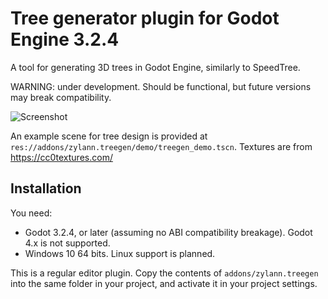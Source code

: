 Tree generator plugin for Godot Engine 3.2.4
============================================

A tool for generating 3D trees in Godot Engine, similarly to SpeedTree.

WARNING: under development. Should be functional, but future versions may break compatibility.

![Screenshot](https://user-images.githubusercontent.com/1311555/109704699-cffd7980-7b8e-11eb-9ca5-bb15b999923f.png)

An example scene for tree design is provided at `res://addons/zylann.treegen/demo/treegen_demo.tscn`.
Textures are from https://cc0textures.com/

Installation
--------------

You need:
- Godot 3.2.4, or later (assuming no ABI compatibility breakage). Godot 4.x is not supported.
- Windows 10 64 bits. Linux support is planned.

This is a regular editor plugin.
Copy the contents of `addons/zylann.treegen` into the same folder in your project, and activate it in your project settings.

